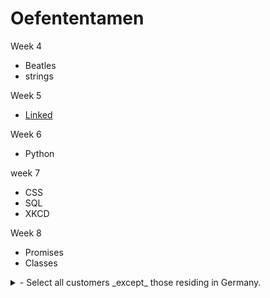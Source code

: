 # Oefententamen
Week 4  
  + Beatles
  + strings 
  
Week 5
  + <a href="https://github.com/maaker48/Oefententamen/blob/master/linked(1).c">Linked</a>  
  
Week 6  
  + Python  
  
week 7  
  + CSS
  + SQL
  + XKCD  
  
Week 8  
  + Promises
  + Classes
  
  <details> 
  <summary>- Select all customers _except_ those residing in Germany.</summary>  
  <li>SELECT * FROM Customers WHERE Country<>'Germany';</li>  
  <li>SELECT * FROM Customers WHERE NOT Country='Germany';</li>  
</details>
